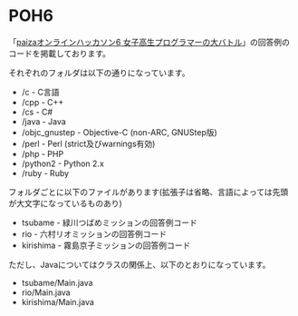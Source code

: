 # POH6
「[paizaオンラインハッカソン6 女子高生プログラマーの大バトル](https://paiza.jp/poh/joshibato)」の回答例のコードを掲載しております。

それぞれのフォルダは以下の通りになっています。

* /c - C言語
* /cpp - C++
* /cs - C#
* /java - Java
* /objc_gnustep - Objective-C (non-ARC, GNUStep版)
* /perl - Perl (strict及びwarnings有効)
* /php - PHP
* /python2 - Python 2.x
* /ruby - Ruby

フォルダごとに以下のファイルがあります(拡張子は省略、言語によっては先頭が大文字になっているものあり)

* tsubame - 緑川つばめミッションの回答例コード
* rio - 六村リオミッションの回答例コード
* kirishima - 霧島京子ミッションの回答例コード

ただし、Javaについてはクラスの関係上、以下のとおりになっています。

* tsubame/Main.java
* rio/Main.java
* kirishima/Main.java
